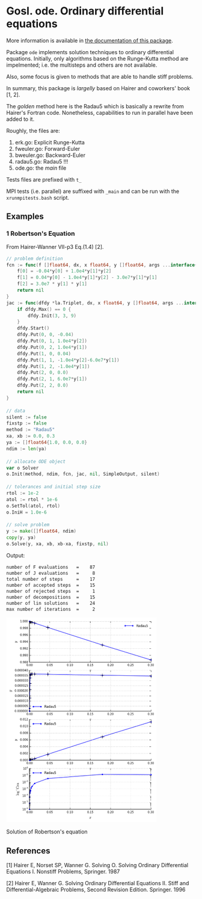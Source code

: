 # Gosl. ode. Ordinary differential equations

More information is available in [the documentation of this package](http://rawgit.com/cpmech/gosl/master/doc/xxode.html).

Package `ode` implements solution techniques to ordinary differential equations. Initially,
only algorithms based on the Runge-Kutta method are impelmented; i.e. the multisteps and others are
not available.

Also, some focus is given to methods that are able to handle stiff problems.

In summary, this package is _largelly_ based on Hairer and coworkers' book [1, 2].

The _golden_ method here is the Radau5 which is basically a rewrite from Hairer's Fortran code.
Nonetheless, capabilities to run in parallel have been added to it.

Roughly, the files are:
1. erk.go: Explicit Runge-Kutta
2. fweuler.go: Forward-Euler
3. bweuler.go: Backward-Euler
4. radau5.go: Radau5 !!!
5. ode.go: the _main_ file

Tests files are prefixed with `t_`

MPI tests (i.e. parallel) are suffixed with `_main` and can be run with the `xrunmpitests.bash`
script.

## Examples

### 1 Robertson's Equation

From Hairer-Wanner VII-p3 Eq.(1.4) [2].


```go
// problem definition
fcn := func(f []float64, dx, x float64, y []float64, args ...interface{}) error {
    f[0] = -0.04*y[0] + 1.0e4*y[1]*y[2]
    f[1] = 0.04*y[0] - 1.0e4*y[1]*y[2] - 3.0e7*y[1]*y[1]
    f[2] = 3.0e7 * y[1] * y[1]
    return nil
}
jac := func(dfdy *la.Triplet, dx, x float64, y []float64, args ...interface{}) error {
    if dfdy.Max() == 0 {
        dfdy.Init(3, 3, 9)
    }
    dfdy.Start()
    dfdy.Put(0, 0, -0.04)
    dfdy.Put(0, 1, 1.0e4*y[2])
    dfdy.Put(0, 2, 1.0e4*y[1])
    dfdy.Put(1, 0, 0.04)
    dfdy.Put(1, 1, -1.0e4*y[2]-6.0e7*y[1])
    dfdy.Put(1, 2, -1.0e4*y[1])
    dfdy.Put(2, 0, 0.0)
    dfdy.Put(2, 1, 6.0e7*y[1])
    dfdy.Put(2, 2, 0.0)
    return nil
}

// data
silent := false
fixstp := false
method := "Radau5"
xa, xb := 0.0, 0.3
ya := []float64{1.0, 0.0, 0.0}
ndim := len(ya)

// allocate ODE object
var o Solver
o.Init(method, ndim, fcn, jac, nil, SimpleOutput, silent)

// tolerances and initial step size
rtol := 1e-2
atol := rtol * 1e-6
o.SetTol(atol, rtol)
o.IniH = 1.0e-6

// solve problem
y := make([]float64, ndim)
copy(y, ya)
o.Solve(y, xa, xb, xb-xa, fixstp, nil)
```

Output:
```
number of F evaluations   =    87
number of J evaluations   =     8
total number of steps     =    17
number of accepted steps  =    15
number of rejected steps  =     1
number of decompositions  =    15
number of lin solutions   =    24
max number of iterations  =     2
```

<div id="container">
<p><img src="../examples/figs/rober.png" width="400"></p>
Solution of Robertson's equation
</div>


## References

[1] Hairer E, Norset SP, Wanner G. Solving O. Solving Ordinary Differential Equations I. Nonstiff
Problems, Springer. 1987

[2] Hairer E, Wanner G. Solving Ordinary Differential Equations II. Stiff and Differential-Algebraic
Problems, Second Revision Edition. Springer. 1996
